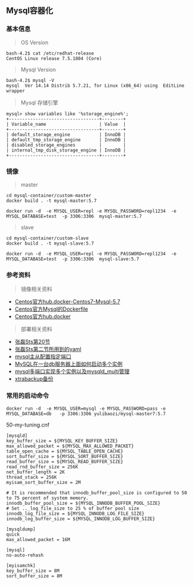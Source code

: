 Mysql容器化
---

### 基本信息

> OS Version

```
bash-4.2$ cat /etc/redhat-release
CentOS Linux release 7.5.1804 (Core)
```
> Mysql Version

```
bash-4.2$ mysql -V
mysql  Ver 14.14 Distrib 5.7.21, for Linux (x86_64) using  EditLine wrapper
```

> Mysql 存储引擎

```
mysql> show variables like '%storage_engine%';
+----------------------------------+--------+
| Variable_name                    | Value  |
+----------------------------------+--------+
| default_storage_engine           | InnoDB |
| default_tmp_storage_engine       | InnoDB |
| disabled_storage_engines         |        |
| internal_tmp_disk_storage_engine | InnoDB |
+----------------------------------+--------+

```
### 镜像

> master

```
cd mysql-container/custom-master
docker build . -t mysql-master:5.7

docker run -d  -e MYSQL_USER=repl -e MYSQL_PASSWORD=repl1234  -e MYSQL_DATABASE=test  -p 3306:3306  mysql-master:5.7
```

> slave

```
cd mysql-container/custom-slave
docker build . -t mysql-slave:5.7

docker run -d  -e MYSQL_USER=repl -e MYSQL_PASSWORD=repl1234  -e MYSQL_DATABASE=test  -p 3306:3306  mysql-slave:5.7
```

### 参考资料

> 镜像相关资料

- [Centos官方hub.docker-Centos7-Mysql-5.7](https://hub.docker.com/r/centos/mysql-57-centos7/)
- [Centos官方Mysql的Dockerfile](https://github.com/sclorg/mysql-container)
- [Centos官方hub.docker](https://hub.docker.com/u/centos/)

> 部署相关资料

- [张磊Sts第20节](https://time.geekbang.org/column/article/41217)
- [张磊Sts第二节所用到的yaml](https://github.com/oracle/kubernetes-website/blob/master/docs/tasks/run-application/mysql-statefulset.yaml)
- [mysql主从配置指定端口](https://blog.csdn.net/zwj2008881946/article/details/79479800)
- [MySQL在一台db服务器上面如何启动多个实例](https://blog.csdn.net/mchdba/article/details/11162037)
- [mysql多端口实现多个实例以及mysqld_multi管理](http://www.webyang.net/Html/web/article_311.html)
- [xtrabackup备份](http://www.zsythink.net/archives/1469)

### 常用的启动命令
```
docker run -d  -e MYSQL_USER=mysql -e MYSQL_PASSWORD=pass -e MYSQL_DATABASE=db   -p 3306:3306 yulibaozi/mysql-master7:5.7
```

50-my-tuning.cnf
```
[mysqld]
key_buffer_size = ${MYSQL_KEY_BUFFER_SIZE}
max_allowed_packet = ${MYSQL_MAX_ALLOWED_PACKET}
table_open_cache = ${MYSQL_TABLE_OPEN_CACHE}
sort_buffer_size = ${MYSQL_SORT_BUFFER_SIZE}
read_buffer_size = ${MYSQL_READ_BUFFER_SIZE}
read_rnd_buffer_size = 256K
net_buffer_length = 2K
thread_stack = 256K
myisam_sort_buffer_size = 2M

# It is recommended that innodb_buffer_pool_size is configured to 50 to 75 percent of system memory.
innodb_buffer_pool_size = ${MYSQL_INNODB_BUFFER_POOL_SIZE}
# Set .._log_file_size to 25 % of buffer pool size
innodb_log_file_size = ${MYSQL_INNODB_LOG_FILE_SIZE}
innodb_log_buffer_size = ${MYSQL_INNODB_LOG_BUFFER_SIZE}

[mysqldump]
quick
max_allowed_packet = 16M

[mysql]
no-auto-rehash

[myisamchk]
key_buffer_size = 8M
sort_buffer_size = 8M
```